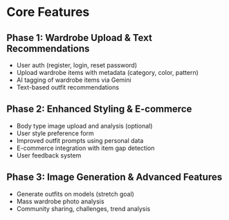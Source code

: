 # Core Features

## Phase 1: Wardrobe Upload & Text Recommendations
- User auth (register, login, reset password)
- Upload wardrobe items with metadata (category, color, pattern)
- AI tagging of wardrobe items via Gemini
- Text-based outfit recommendations

## Phase 2: Enhanced Styling & E-commerce
- Body type image upload and analysis (optional)
- User style preference form
- Improved outfit prompts using personal data
- E-commerce integration with item gap detection
- User feedback system

## Phase 3: Image Generation & Advanced Features
- Generate outfits on models (stretch goal)
- Mass wardrobe photo analysis
- Community sharing, challenges, trend analysis
